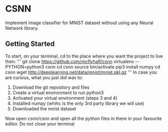 # CSNN

Implement image classifier for MNIST dataset without using any Neural Network library.

## Getting Started

To start, on your terminal, cd to the place where you want the project to live then:
'''
git clone https://github.com/mcflyhalf/csnn
virtualenv --PYTHON=python3 csnn
cd csnn
source bin/activate
pip3 install numpy
cd csnn
wget http://deeplearning.net/data/mnist/mnist.pkl.gz
'''
In case you are curious, what you just did was to:
1. Download the git repository and files
1. Create a virtual environment to run python3
1. Activated your virtual environment (steps 3 and 4)
1. Installed numpy (whihc is the only 3rd party library we will use)
1. Downloaded the mnist dataset

Now open csnn/csnn and open all the python files in there in your favourite editor. Do not close your terminal
